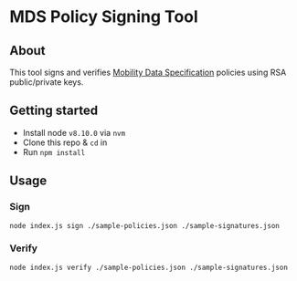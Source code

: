 # MDS Policy Signing Tool
## About
This tool signs and verifies [Mobility Data Specification](https://github.com/CityOfLosAngeles/mobility-data-specification) policies using RSA public/private keys.
## Getting started
- Install node `v8.10.0` via `nvm`
- Clone this repo & `cd` in
- Run `npm install`
## Usage
### Sign
`node index.js sign ./sample-policies.json ./sample-signatures.json`
### Verify
`node index.js verify ./sample-policies.json ./sample-signatures.json`